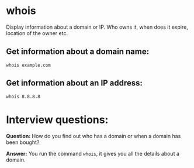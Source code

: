 # whois                                                                                       

Display information about a domain or IP. Who owns it, when does it expire, location of the owner etc.
                                                                        
## Get information about a domain name:                                                        
                                                                                              
  ```whois example.com```                                                                           
                                                                                              
## Get information about an IP address:                                                        
                                                                                              
  ```whois 8.8.8.8```                                                                               

# Interview questions:

**Question:** How do you find out who has a domain or when a domain has been bought?

**Answer:** You run the command `whois`, it gives you all the details about a domain.

